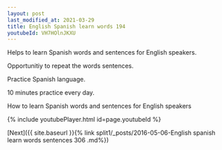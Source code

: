 ```yaml
---
layout: post
last_modified_at: 2021-03-29
title: English Spanish learn words 194 
youtubeId: VH7HOlnJKXU
---
```

 
 
Helps to learn Spanish words and sentences for English speakers.

Opportunitiy to repeat the words sentences. 

Practice Spanish language. 
 
10 minutes practice every day. 
 
How to learn Spanish words and sentences for English speakers 
 
{% include youtubePlayer.html id=page.youtubeId %}
 
 
[Next]({{ site.baseurl }}{% link  split1/_posts/2016-05-06-English spanish learn words sentences 306 .md%})
 

